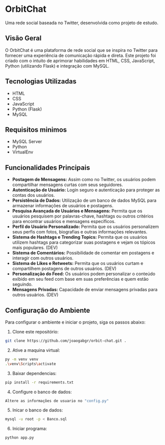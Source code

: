 # OrbitChat

Uma rede social baseada no Twitter, desenvolvida como projeto de estudo.

## Visão Geral

O OrbitChat é uma plataforma de rede social que se inspira no Twitter para fornecer uma experiência de comunicação rápida e direta. Este projeto foi criado com o intuito de aprimorar habilidades em HTML, CSS, JavaScript, Python (utilizando Flask) e integração com MySQL.

## Tecnologias Utilizadas

- HTML
- CSS
- JavaScript
- Python (Flask)
- MySQL

## Requisitos minimos

- MySQL Server
- Python
- VirtualEnv

## Funcionalidades Principais

- **Postagem de Mensagens:** Assim como no Twitter, os usuários podem compartilhar mensagens curtas com seus seguidores.
- **Autenticação de Usuário:** Login seguro e autenticação para proteger as contas dos usuários.
- **Persistência de Dados:** Utilização de um banco de dados MySQL para armazenar informações de usuários e postagens.
- **Pesquisa Avançada de Usuários e Mensagens:** Permita que os usuários pesquisem por palavras-chave, hashtags ou outros critérios para encontrar usuários e mensagens específicos.
- **Perfil do Usuário Personalizado:** Permita que os usuários personalizem seus perfis com fotos, biografias e outras informações relevantes.
- **Sistema de Hashtags e Trending Topics:** Permita que os usuários utilizem hashtags para categorizar suas postagens e vejam os tópicos mais populares. (DEV)
- **Sistema de Comentários:** Possibilidade de comentar em postagens e interagir com outros usuários.
- **Sistema de Likes e Retweets:** Permita que os usuários curtam e compartilhem postagens de outros usuários. (DEV)
- **Personalização do Feed:** Os usuários podem personalizar o conteúdo exibido em seu feed com base em suas preferências e quem estão seguindo.
- **Mensagens Privadas:** Capacidade de enviar mensagens privadas para outros usuários. (DEV)

## Configuração do Ambiente

Para configurar o ambiente e iniciar o projeto, siga os passos abaixo:

1. Clone este repositório:

```bash
git clone https://github.com/joaogabgr/orbit-chat.git .
```

2. Ative a maquina virtual:

```bash
py -m venv venv
.\venv\Scripts\activate
```

3. Baixar dependencias:

```bash
pip install -r requirements.txt
```

4. Configure o banco de dados:

```bash
Altere as informações de usuario no "config.py" 
```

5. Inicar o banco de dados:

```bash
mysql -u root -p < Banco.sql
```

6. Iniciar programa:

```bash
python app.py
```
